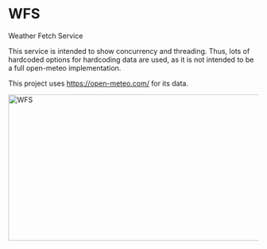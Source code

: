 # WFS
Weather Fetch Service

This service is intended to show concurrency and threading. Thus, lots of hardcoded options for hardcoding data are used, as it is not intended to be a full open-meteo implementation.


This project uses https://open-meteo.com/ for its data.

<img width="860" height="295" alt="WFS" src="https://github.com/user-attachments/assets/a213d9d5-2035-4fbe-9325-eea77e213aaf" />
